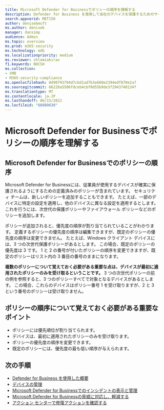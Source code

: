 ```yaml
---
title: Microsoft Defender for Businessでポリシーの順序を理解する
description: Defender for Business を使用して会社のデバイスを保護するためのサイバーセキュリティ ポリシーの優先順位について説明します。
search.appverid: MET150
author: denisebmsft
ms.author: deniseb
manager: dansimp
audience: Admin
ms.topic: overview
ms.prod: m365-security
ms.technology: mdb
ms.localizationpriority: medium
ms.reviewer: shlomiakirav
f1.keywords: NOCSH
ms.collection:
- SMB
- M365-security-compliance
ms.openlocfilehash: 8490793794d7cbd1ad7b3e660e2394edf870e2a7
ms.sourcegitcommit: 66228a5506fdceb4cbf0d55b9de3f2943740134f
ms.translationtype: MT
ms.contentlocale: ja-JP
ms.lasthandoff: 06/15/2022
ms.locfileid: "66089630"
---
```

# <a name="understand-policy-order-in-microsoft-defender-for-business"></a>Microsoft Defender for Businessでポリシーの順序を理解する

## <a name="policy-order-in-microsoft-defender-for-business"></a>Microsoft Defender for Businessでのポリシーの順序

Microsoft Defender for Businessには、従業員が使用するデバイスが確実に保護されるようにするための定義済みのポリシーが含まれています。 セキュリティ チームは、新しいポリシーを追加することもできます。 たとえば、一部のデバイスに特定の設定を適用し、他のデバイスに異なる設定を適用するとします。 これを行うには、次世代の保護ポリシーやファイアウォール ポリシーなどのポリシーを追加します。

ポリシーが追加されると、優先度の順序が割り当てられていることがわかります。 定義するポリシーの優先度の順序は編集できますが、既定のポリシーの優先度の順序は変更できません。 たとえば、Windows クライアント デバイスには、3 つの次世代保護ポリシーがあるとします。 この場合、既定のポリシーの優先度は 3 です。 1 と 2 の番号が付いたポリシーの順序を変更できますが、既定のポリシーはリスト内の 3 番目の番号のままになります。 

**複数のポリシーについて覚えておく必要がある重要な点は、デバイスが最初に適用されたポリシーのみを受け取るということです。** 3 つの次世代ポリシーの前の例を参照すると、3 つのポリシーすべてで対象となるデバイスがあるとします。 この場合、これらのデバイスはポリシー番号 1 を受け取りますが、2 と 3 という番号のポリシーは受け取りません。 


## <a name="key-points-to-remember-about-policy-order"></a>ポリシーの順序について覚えておく必要がある重要なポイント

- ポリシーには優先順位が割り当てられます。
- デバイスは、最初に適用されたポリシーのみを受け取ります。
- ポリシーの優先度の順序を変更できます。
- 既定のポリシーには、優先度の最も低い順序が与えられます。

## <a name="next-steps"></a>次の手順

- [Defender for Business を使用した概要](mdb-get-started.md)
- [デバイスの管理](mdb-manage-devices.md)
- [Microsoft Defender for Businessでのインシデントの表示と管理](mdb-view-manage-incidents.md)
- [Microsoft Defender for Businessの脅威に対応し、軽減する](mdb-respond-mitigate-threats.md)
- [アクション センターで修復アクションを確認する](mdb-review-remediation-actions.md)